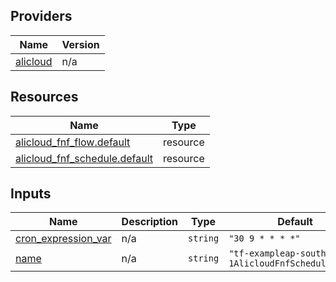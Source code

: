 <!-- BEGIN_TF_DOCS -->
## Providers

| Name | Version |
|------|---------|
| <a name="provider_alicloud"></a> [alicloud](#provider\_alicloud) | n/a |

## Resources

| Name | Type |
|------|------|
| [alicloud_fnf_flow.default](https://registry.terraform.io/providers/hashicorp/alicloud/latest/docs/resources/fnf_flow) | resource |
| [alicloud_fnf_schedule.default](https://registry.terraform.io/providers/hashicorp/alicloud/latest/docs/resources/fnf_schedule) | resource |

## Inputs

| Name | Description | Type | Default | Required |
|------|-------------|------|---------|:--------:|
| <a name="input_cron_expression_var"></a> [cron\_expression\_var](#input\_cron\_expression\_var) | n/a | `string` | `"30 9 * * * *"` | no |
| <a name="input_name"></a> [name](#input\_name) | n/a | `string` | `"tf-exampleap-southeast-1AlicloudFnfSchedule32534"` | no |
<!-- END_TF_DOCS -->    